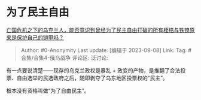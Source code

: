 # 为了民主自由
[亡国危机之下的乌克兰人，能否意识到曾经为了民主自由打破的所有桎梏与铁镣原来是保护自己的铠甲吗？](https://www.zhihu.com/question/619249068/answer/3202698847)

> Author: #0-Anonymity
> Last update: [编辑于 2023-09-08]
> Link:
> Tag: #合集/合集4-俄乌战争 
> 评论区:
> 泛讨论:

有一点要说清楚——现存的乌克兰政权是暴乱 + 政变的产物，是推翻了合法投票、自由选举的民选政府之后，随即剥夺了乌东地区投票权的“民主”。

根本没有资格叫做“为了自由民主”。